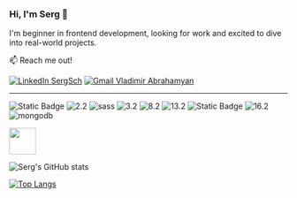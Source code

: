### Hi, I'm Serg 👋

I'm beginner in frontend development, looking for work and excited to dive into real-world projects.


:mailbox: Reach me out!

<a href="https://www.linkedin.com/in/serg-schyschow" rel="nofollow"><img src="https://camo.githubusercontent.com/591c02e8ff595d43e0b35b1b29aed639a7154b959cd8f8c854b9e176d885b094/68747470733a2f2f696d672e736869656c64732e696f2f62616467652f4c696e6b6564496e2d3030373742353f7374796c653d666f722d7468652d6261646765266c6f676f3d6c696e6b6564696e266c6f676f436f6c6f723d7768697465" alt="LinkedIn SergSch" title="LinkedIn icon with padding" data-canonical-src="https://img.shields.io/badge/LinkedIn-0077B5?style=for-the-badge&amp;logo=linkedin&amp;logoColor=white" style="max-width: 100%;"></a>
<a href="mailto:sergiu.sisov@gmail.com"><img src="https://camo.githubusercontent.com/71a0f4bfcf1f2220e2b1c246ac2ee681c47ee914d1c1f0e27a0e6c9ac2e9f134/68747470733a2f2f696d672e736869656c64732e696f2f62616467652f476d61696c2d4431343833363f7374796c653d666f722d7468652d6261646765266c6f676f3d676d61696c266c6f676f436f6c6f723d7768697465" alt="Gmail Vladimir Abrahamyan" title="Gmail icon with padding" data-canonical-src="https://img.shields.io/badge/Gmail-D14836?style=for-the-badge&amp;logo=gmail&amp;logoColor=white" style="max-width: 100%;"></a>

--------------------------------------------------------------


![Static Badge](https://img.shields.io/badge/HTML5-%23E34F26?style=for-the-badge&logo=html5&logoColor=white&size=2x)
<img src="https://camo.githubusercontent.com/472c222e8f240a48ae51cd9b082a1b857be809dcd851a25150890c2da50c13a5/68747470733a2f2f696d672e736869656c64732e696f2f62616467652f435353332d3135373242363f7374796c653d666f722d7468652d6261646765266c6f676f3d63737333266c6f676f436f6c6f723d7768697465" alt="2.2" title="CSS3" data-canonical-src="https://img.shields.io/badge/CSS3-1572B6?style=for-the-badge&amp;logo=css3&amp;logoColor=white" style="max-width: 100%;">
<img src="https://camo.githubusercontent.com/5833fe45777ae52f69c9c08f062d1d83622bd3374c136f019c283a53c5b209ca/68747470733a2f2f696d672e736869656c64732e696f2f62616467652f736173732d6565636464653f7374796c653d666f722d7468652d6261646765266c6f676f3d73617373" alt="sass" data-canonical-src="https://img.shields.io/badge/sass-eecdde?style=for-the-badge&amp;logo=sass" style="max-width: 100%;">
<img src="https://camo.githubusercontent.com/84372c7d2f1a7308844360ecad82d49b3f6cbc068a0c5e31aeea6ca5344b77ba/68747470733a2f2f696d672e736869656c64732e696f2f62616467652f4a6176615363726970742d4637444631453f7374796c653d666f722d7468652d6261646765266c6f676f3d6a617661736372697074266c6f676f436f6c6f723d626c61636b" alt="3.2" title="JavaScript" data-canonical-src="https://img.shields.io/badge/JavaScript-F7DF1E?style=for-the-badge&amp;logo=javascript&amp;logoColor=black" style="max-width: 100%;">
<img src="https://camo.githubusercontent.com/6c3957842901e5baa389f3bb8758c8966683333b28493013062fcab5fab645e7/68747470733a2f2f696d672e736869656c64732e696f2f62616467652f52656163742d3230323332413f7374796c653d666f722d7468652d6261646765266c6f676f3d7265616374266c6f676f436f6c6f723d363144414642" alt="8.2" title="React" data-canonical-src="https://img.shields.io/badge/React-20232A?style=for-the-badge&amp;logo=react&amp;logoColor=61DAFB" style="max-width: 100%;">
<img src="https://camo.githubusercontent.com/c90a343fe4d6e339b9d5d1e62c80985e43a682d3f9629f82faba5be994b8259f/68747470733a2f2f696d672e736869656c64732e696f2f62616467652f52656475782d3539334438383f7374796c653d666f722d7468652d6261646765266c6f676f3d7265647578266c6f676f436f6c6f723d7768697465" alt="13.2" title="Redux" data-canonical-src="https://img.shields.io/badge/Redux-593D88?style=for-the-badge&amp;logo=redux&amp;logoColor=white" style="max-width: 100%;">
![Static Badge](https://img.shields.io/badge/react%20query-%233a2c2c?style=for-the-badge&logo=reactquery&logoColor=white)
<img src="https://camo.githubusercontent.com/c1c08eb7625abe1a813e5ad05a94891aa127a37e0ce126b59ecda28233effdac/68747470733a2f2f696d672e736869656c64732e696f2f62616467652f4d7953514c2d3030303030463f7374796c653d666f722d7468652d6261646765266c6f676f3d6d7973716c266c6f676f436f6c6f723d7768697465" alt="16.2" title="MySQL" data-canonical-src="https://img.shields.io/badge/MySQL-00000F?style=for-the-badge&amp;logo=mysql&amp;logoColor=white" style="max-width: 100%;">
<img src="https://camo.githubusercontent.com/bceb421c2000df2a641f0ca1d423b7bb497f3a79c47197510f07d8c3ba407559/68747470733a2f2f696d672e736869656c64732e696f2f62616467652f6d6f6e676f64622d6337653663373f7374796c653d666f722d7468652d6261646765266c6f676f3d6d6f6e676f6462" alt="mongodb" data-canonical-src="https://img.shields.io/badge/mongodb-c7e6c7?style=for-the-badge&amp;logo=mongodb" style="max-width: 100%;">



<img src="https://camo.githubusercontent.com/cfa2853d56d8cccb12be37e108e84b580363463ab37b884d7b7101c291730886/68747470733a2f2f692e70696e696d672e636f6d2f6f726967696e616c732f36362f38632f63632f36363863636362336637333466333432653037633031383565366439613937352e706e67" width="48" data-canonical-src="https://i.pinimg.com/originals/66/8c/cc/668cccb3f734f342e07c0185e6d9a975.png" style="max-width: 100%;">

![Serg's GitHub stats](https://github-readme-stats.vercel.app/api?username=SergSch&show_icons=true&theme=transparent)

[![Top Langs](https://github-readme-stats.vercel.app/api/top-langs/?username=SergSch&layout=compact)](https://github.com/SergSch/github-readme-stats)
